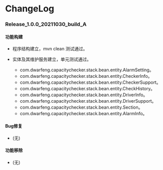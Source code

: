 # ChangeLog

### Release_1.0.0_20211030_build_A

#### 功能构建

- 程序结构建立，mvn clean 测试通过。

- 实体及其维护服务建立，单元测试通过。
  - com.dwarfeng.capacitychecker.stack.bean.entity.AlarmSetting。
  - com.dwarfeng.capacitychecker.stack.bean.entity.CheckerInfo。
  - com.dwarfeng.capacitychecker.stack.bean.entity.CheckerSupport。
  - com.dwarfeng.capacitychecker.stack.bean.entity.CheckHistory。
  - com.dwarfeng.capacitychecker.stack.bean.entity.DriverInfo。
  - com.dwarfeng.capacitychecker.stack.bean.entity.DriverSupport。
  - com.dwarfeng.capacitychecker.stack.bean.entity.Section。
  - com.dwarfeng.capacitychecker.stack.bean.entity.AlarmInfo。

#### Bug修复

- (无)

#### 功能移除

- (无)

